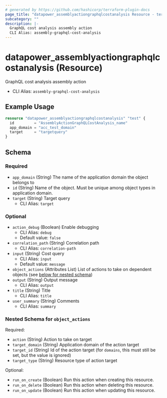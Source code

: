```yaml
---
# generated by https://github.com/hashicorp/terraform-plugin-docs
page_title: "datapower_assemblyactiongraphqlcostanalysis Resource - terraform-provider-datapower"
subcategory: ""
description: |-
  GraphQL cost analysis assembly action
  CLI Alias: assembly-graphql-cost-analysis
---
```


# datapower_assemblyactiongraphqlcostanalysis (Resource)

GraphQL cost analysis assembly action
  - CLI Alias: `assembly-graphql-cost-analysis`

## Example Usage

```terraform
resource "datapower_assemblyactiongraphqlcostanalysis" "test" {
  id         = "AssemblyActionGraphQLCostAnalysis_name"
  app_domain = "acc_test_domain"
  target     = "targetquery"
}
```

<!-- schema generated by tfplugindocs -->
## Schema

### Required

- `app_domain` (String) The name of the application domain the object belongs to
- `id` (String) Name of the object. Must be unique among object types in application domain.
- `target` (String) Target query
  - CLI Alias: `target`

### Optional

- `action_debug` (Boolean) Enable debugging
  - CLI Alias: `debug`
  - Default value: `false`
- `correlation_path` (String) Correlation path
  - CLI Alias: `correlation-path`
- `input` (String) Cost query
  - CLI Alias: `input`
  - Default value: `message`
- `object_actions` (Attributes List) List of actions to take on dependent objects (see [below for nested schema](#nestedatt--object_actions))
- `output` (String) Output message
  - CLI Alias: `output`
- `title` (String) Title
  - CLI Alias: `title`
- `user_summary` (String) Comments
  - CLI Alias: `summary`

<a id="nestedatt--object_actions"></a>
### Nested Schema for `object_actions`

Required:

- `action` (String) Action to take on target
- `target_domain` (String) Application domain of the action target
- `target_id` (String) Id of the action target (for `domains`, this must still be set, but the value is ignored)
- `target_type` (String) Resource type of action target

Optional:

- `run_on_create` (Boolean) Run this action when creating this resource.
- `run_on_delete` (Boolean) Run this action when deleting this resource.
- `run_on_update` (Boolean) Run this action when updating this resource.
